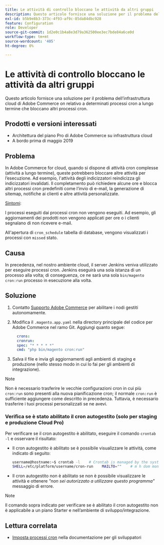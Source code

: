 ```yaml
---
title: Le attività di controllo bloccano le attività da altri gruppi
description: Questo articolo fornisce una soluzione per il problema dell’infrastruttura cloud di Adobe Commerce on relativo a determinati processi cron a lungo termine che bloccano altri processi cron.
exl-id: b5b9e8b3-373c-4f93-af9c-85da84dbc928
feature: Configuration
role: Developer
source-git-commit: 1d2e0c1b4a8e3d79a362500ee3ec7bde84a6ce0d
workflow-type: tm+mt
source-wordcount: '405'
ht-degree: 0%

---
```


# Le attività di controllo bloccano le attività da altri gruppi

Questo articolo fornisce una soluzione per il problema dell’infrastruttura cloud di Adobe Commerce on relativo a determinati processi cron a lungo termine che bloccano altri processi cron.

## Prodotti e versioni interessati

* Architettura del piano Pro di Adobe Commerce su infrastruttura cloud
* A bordo prima di maggio 2019

## Problema

In Adobe Commerce for cloud, quando si dispone di attività cron complesse (attività a lungo termine), queste potrebbero bloccare altre attività per l’esecuzione. Ad esempio, l&#39;attività degli indicizzatori reindicizza gli indicizzatori invalidati. Il completamento può richiedere alcune ore e blocca altri processi cron predefiniti come l’invio di e-mail, la generazione di sitemap, notifiche ai clienti e altre attività personalizzate.

<u>Sintomi</u>:

I processi eseguiti dai processi cron non vengono eseguiti. Ad esempio, gli aggiornamenti dei prodotti non vengono applicati per ore o i clienti segnalano di non ricevere e-mail.

All&#39;apertura di `cron_schedule` tabella di database, vengono visualizzati i processi con `missed` stato.

## Causa

In precedenza, nel nostro ambiente cloud, il server Jenkins veniva utilizzato per eseguire processi cron. Jenkins eseguirà una sola istanza di un processo alla volta; di conseguenza, ce ne sarà una sola `bin/magento cron:run` processo in esecuzione alla volta.

## Soluzione

1. Contatto [Supporto Adobe Commerce](/help/help-center-guide/help-center/magento-help-center-user-guide.md#submit-ticket) per abilitare i nodi gestiti autonomamente.
1. Modifica il `.magento.app.yaml` nella directory principale del codice per Adobe Commerce nel ramo Git. Aggiungi quanto segue:

   ```yaml
     crons:
     cronrun:
     spec: "* * * * *"
     cmd: "php bin/magento cron:run"
   ```

1. Salva il file e invia gli aggiornamenti agli ambienti di staging e produzione (nello stesso modo in cui lo fai per gli ambienti di integrazione).

>[!NOTE]
>
>Non è necessario trasferire le vecchie configurazioni cron in cui più `cron:run` sono presenti alla nuova pianificazione cron; il normale `cron:run` è sufficiente aggiungere come descritto in precedenza. Tuttavia, è necessario trasferire i tuoi processi personalizzati se ne avevi.

### Verifica se è stato abilitato il cron autogestito (solo per staging e produzione Cloud Pro)

Per verificare se il cron autogestito è abilitato, eseguire il comando `crontab -l` e osservare il risultato:

* Il cron autogestito è abilitato se è possibile visualizzare le attività, come indicato di seguito:

  ```bash
  username@hostname:~$ crontab -l    # Crontab is managed by the system, attempts to edit it directly will fail.
  SHELL=/etc/platform/username/cron-run    MAILTO=""    # m h dom mon dow job_name    * * * * * cronrun
  ```

* Il cron autogestito non è abilitato se non è possibile visualizzare le attività e ottenere *&quot;non sei autorizzato a utilizzare questo programma&quot;* messaggio di errore.

>[!NOTE]
>
>Il comando sopra indicato per verificare se è abilitato il cron autogestito non è applicabile a un piano Starter e nell’ambiente di sviluppo/integrazione.

## Lettura correlata

* [Imposta processi cron](https://devdocs.magento.com/guides/v2.3/cloud/configure/setup-cron-jobs.html) nella documentazione per gli sviluppatori
